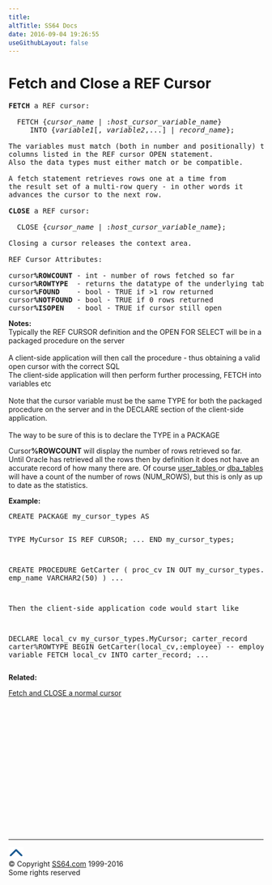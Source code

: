 ```yaml
---
title:
altTitle: SS64 Docs
date: 2016-09-04 19:26:55
useGithubLayout: false
---
```

<!-- #BeginLibraryItem "/Library/head_orapl.lbi" --><!-- #EndLibraryItem --><h1>Fetch and Close a REF Cursor</h1> 
<pre><b>FETCH</b> a REF cursor:

  FETCH {<i>cursor_name</i> | :<i>host_cursor_variable_name</i>}
     INTO {<i>variable1</i>[, <i>variable2</i>,...] | <i>record_name</i>};

The variables must match (both in number and positionally) the 
columns listed in the REF cursor OPEN statement.
Also the data types must either match or be compatible.

A fetch statement retrieves rows one at a time from
the result set of a multi-row query - in other words it
advances the cursor to the next row.

<b>CLOSE</b> a REF cursor:

  CLOSE {<i>cursor_name</i> | :<i>host_cursor_variable_name</i>};

Closing a cursor releases the context area. 

REF Cursor Attributes:

cursor<b>%ROWCOUNT</b> - int - number of rows fetched so far
cursor<b>%ROWTYPE</b>  - returns the datatype of the underlying table
cursor<b>%FOUND</b>    - bool - TRUE if &gt;1 row returned
cursor<b>%NOTFOUND</b> - bool - TRUE if 0 rows returned
cursor<b>%ISOPEN</b>   - bool - TRUE if cursor still open
</pre>
<p><span class="body">    <b>Notes:</b><br>
    Typically the REF CURSOR definition and the OPEN FOR SELECT will be in a packaged procedure on the server<br>
    <br>
  A client-side application will then call the procedure - thus obtaining a valid open cursor with the correct SQL<br>
  The client-side application will then perform further 
  processing, FETCH into variables etc<br>
    <br>
  Note that the cursor variable must be the same TYPE
  for both the packaged procedure on the server and
  in the DECLARE section of the client-side application.<br>
    <br>
  The way to be sure of this is to declare the TYPE in a
PACKAGE</span></p>
<p>Cursor<b>%ROWCOUNT</b> will display the number of rows retrieved so far. <br>
Until Oracle has retrieved all the rows then by definition it does not have an accurate record of how many there are. Of course <a href="../orad/USER_TABLES.html">user_tables </a>or <a href="../orad/DBA_TABLES.html">dba_tables</a> will have a count of the number of rows (NUM_ROWS), but this is only as up to date as the statistics.</p>

<p><b>Example:</b></p>
<pre>CREATE PACKAGE my_cursor_types AS

   TYPE MyCursor IS REF CURSOR;
   ...
END my_cursor_types;


CREATE PROCEDURE GetCarter ( proc_cv IN OUT my_cursor_types.MyCursor,
                             emp_name VARCHAR2(50) )
   ...

Then the client-side application code would start like

DECLARE
    local_cv        my_cursor_types.MyCursor;
    carter_record   carter%ROWTYPE
BEGIN
   GetCarter(local_cv,:employee)    -- employee is a host variable
   FETCH local_cv INTO carter_record;
   ...</pre>
<p> <span class="body"><b> 
  Related:</b></span></p>
<p><span class="body"><a href="cursor_fetch_close.html">Fetch and CLOSE a normal 
  cursor</a></span></p><!-- #BeginLibraryItem "/Library/foot_ora.lbi" --><p>
<!-- oracle-footer -->
<ins class="adsbygoogle" style="display:inline-block;width:300px;height:250px" data-ad-client="ca-pub-6140977852749469" data-ad-slot="4275490898"></ins>
<script>
(adsbygoogle = window.adsbygoogle || []).push({});
</script></p>
<hr>
<div id="bl" class="footer"><a href="ref_cursor_fetch_close.html#"><img src="../images/top.png" width="30" height="22" alt="Back to the Top"></a></div>
<div id="br" class="footer, tagline">© Copyright <a href="http://ss64.com/">SS64.com</a> 1999-2016<br>
Some rights reserved</div><!-- #EndLibraryItem -->

